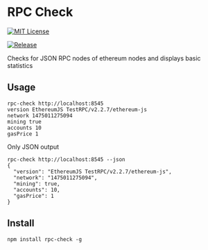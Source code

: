 # RPC Check

[![MIT License](http://img.shields.io/badge/license-MIT-blue.svg?style=flat-square)](https://github.com/sebs/rpc-check/blob/master/LICENSE)

[![Release](http://img.shields.io/github/release/sebs/rpc-check.svg?style=flat-square)](https://github.com/sebs/rpc-check/releases)

Checks for JSON RPC nodes of ethereum nodes and displays basic statistics

## Usage


```
rpc-check http://localhost:8545            
version EthereumJS TestRPC/v2.2.7/ethereum-js
network 1475011275094
mining true
accounts 10
gasPrice 1
```

Only JSON output


```
rpc-check http://localhost:8545 --json
{
  "version": "EthereumJS TestRPC/v2.2.7/ethereum-js",
  "network": "1475011275094",
  "mining": true,
  "accounts": 10,
  "gasPrice": 1
}
```



## Install

```
npm install rpc-check -g
```
